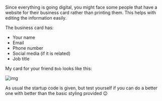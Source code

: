 Since everything is going digital, you might face some people that have a website for their business card rather than printing them. This helps with editing the information easily.

The business card has: 

- Your name 
- Email
- Phone number 
- Social media (if it is related)
- Job title 

My card for your friend `Bob` looks like this: 

![img](https://lh5.googleusercontent.com/FtALK4_vD4L6PWmmp3gWG9_CwFDNNjrGui5CWYqhg7BeuvncgLJl0H6jsY3Mvpcpb0adci0kyBXFa0CGOTlT-NHeo9swpqdFVvv_RXjS9hTZhhmn0JacHXnyncyRJ5iRg7qOjB3P=s0)

As usual the startup code is given, but test yourself if you can do a better one with better than the basic styling provided 😉


